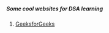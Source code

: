##### Some cool websites for DSA learning 

1. [GeeksforGeeks](https://www.geeksforgeeks.org/data-structures/)
